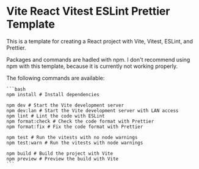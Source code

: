 # Vite React Vitest ESLint Prettier Template

This is a template for creating a React project with Vite, Vitest, ESLint, and Prettier.

Packages and commands are hadled with npm. I don't recommend using npm with this template, because it is
currently not working properly.

The following commands are available:

    ```bash
    npm install # Install dependencies

    npm dev # Start the Vite development server
    npm dev:lan # Start the Vite development server with LAN access
    npm lint # Lint the code with ESLint
    npm format:check # Check the code format with Prettier
    npm format:fix # Fix the code format with Prettier

    npm test # Run the vitests with no node warnings
    npm test:warn # Run the vitests with node warnings

    npm build # Build the project with Vite
    npm preview # Preview the build with Vite
    ```

